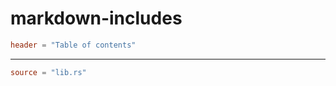 # markdown-includes

```toml toc
header = "Table of contents"
```

---

```toml rustdoc
source = "lib.rs"
```
